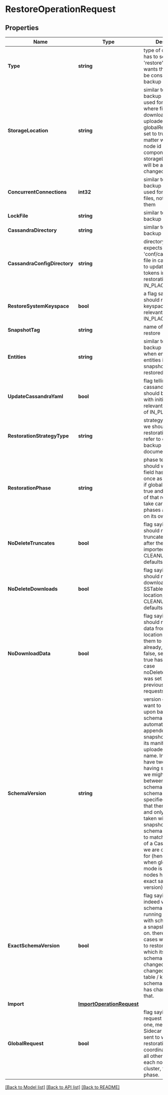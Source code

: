 # RestoreOperationRequest

## Properties

Name | Type | Description | Notes
------------ | ------------- | ------------- | -------------
**Type** | **string** | type of operation, one has to set it to &#39;restore&#39; in case he wants this request to be considered as a backup one  | 
**StorageLocation** | **string** | similar to field in backup request but used for telling from where files should be downloaded, not uploaded, in case globalRequest field is set to true, it does not matter what dc and node id is used, these components in storageLocation path will be automatically changed.  | 
**ConcurrentConnections** | **int32** | similar to field in backup request but used for downloading files, not uploading them  | [optional] 
**LockFile** | **string** | similar to field in backup request  | [optional] 
**CassandraDirectory** | **string** | similar to field in backup request  | [optional] 
**CassandraConfigDirectory** | **string** | directory where one expects to find &#39;conf/cassandra.yaml&#39; file in case we need to update it with initial tokens in case restoration strategy is IN_PLACE.  | [optional] 
**RestoreSystemKeyspace** | **bool** | a flag saying if we should restore system keyspaces as well, relevant only for IN_PLACE restoration  | [optional] 
**SnapshotTag** | **string** | name of snapshot to restore  | 
**Entities** | **string** | similar to field in backup request, when empty, all entities in given snapshot will be restored  | [optional] 
**UpdateCassandraYaml** | **bool** | flag telling if cassandra.yaml should be updated with initial_tokens, relevant only in case of IN_PLACE strategy  | [optional] 
**RestorationStrategyType** | **string** | strategy telling how we should go about restoration, please refer to details in backup and sidecar documentation  | [optional] 
**RestorationPhase** | **string** | phase telling what should we do, this field has to be set just once as DOWNLOAD if globalRequest if true and coordinator of that request will take care of all other phases automatically on its own  | [optional] 
**NoDeleteTruncates** | **bool** | flag saying if we should not delete truncated SSTables after they are imported, as part of CLEANUP phase, defaults to false  | [optional] 
**NoDeleteDownloads** | **bool** | flag saying if we should not delete downloaded SSTables from remote location, as part of CLEANUP phase, defaults to false  | [optional] 
**NoDownloadData** | **bool** | flag saying if we should not download data from remote location as we expect them to be there already, defaults to false, setting this to true has sense only in case noDeleteDownloads was set to true in previous restoration requests  | [optional] 
**SchemaVersion** | **string** | version of schema we want to restore from, upon backup, a schema version is automatically appended to snapshot name and its manifest is uploaded under that name. In case we have two snapshots having same name, we might distinguish between them by this schema version. If schema version is not specified, we expect that there will be one and only one backup taken with respective snapshot name. This schema version has to match the version of a Cassandra node we are doing restore for (hence, by proxy, when global request mode is used, all nodes have to be on exact same schema version).  | [optional] 
**ExactSchemaVersion** | **bool** | flag saying if we indeed want a schema version of a running node match with schema version a snapshot is taken on. there might be cases when we want to restore a table for which its CQL schema has not changed but it has changed for other table / keyspace but a schema for that node has changed by doing that.  | [optional] 
**Import** | [**ImportOperationRequest**](ImportOperationRequest.md) |  | [optional] 
**GlobalRequest** | **bool** | flag saying that this request is a global one, meaning that a Sidecar this request is sent to will act as a restoration coordinator sending all other requests to each node in a cluster, for each phase.  | [optional] 

[[Back to Model list]](../README.md#documentation-for-models) [[Back to API list]](../README.md#documentation-for-api-endpoints) [[Back to README]](../README.md)


